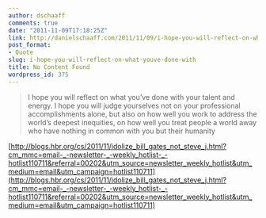 ```yaml
---
author: dschaaff
comments: true
date: "2011-11-09T17:18:25Z"
link: http://danielschaaff.com/2011/11/09/i-hope-you-will-reflect-on-what-youve-done-with/
post_format:
- Quote
slug: i-hope-you-will-reflect-on-what-youve-done-with
title: No Content Found
wordpress_id: 375
---
```


> I hope you will reflect on what you’ve done with your talent and energy. I hope you will judge yourselves not on your professional accomplishments alone, but also on how well you work to address the world’s deepest inequities, on how well you treat people a world away who have nothing in common with you but their humanity

[http://blogs.hbr.org/cs/2011/11/idolize_bill_gates_not_steve_j.html?cm_mmc=email-_-newsletter-_-weekly_hotlist-_-hotlist110711&referral=00202&utm_source=newsletter_weekly_hotlist&utm_medium=email&utm_campaign=hotlist110711](http://blogs.hbr.org/cs/2011/11/idolize_bill_gates_not_steve_j.html?cm_mmc=email-_-newsletter-_-weekly_hotlist-_-hotlist110711&referral=00202&utm_source=newsletter_weekly_hotlist&utm_medium=email&utm_campaign=hotlist110711)
